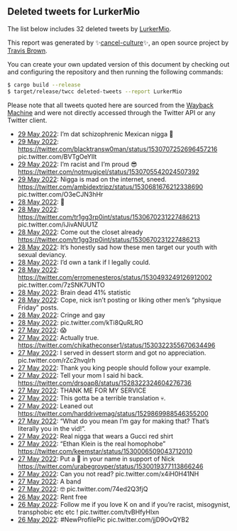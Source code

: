 ## Deleted tweets for LurkerMio

The list below includes 32 deleted tweets by
[LurkerMio](https://twitter.com/LurkerMio).



This report was generated by ✨[cancel-culture](https://github.com/travisbrown/cancel-culture)✨,
an open source project by [Travis Brown](https://twitter.com/travisbrown).

You can create your own updated version of this document by checking out and configuring the
repository and then running the following commands:

```bash
$ cargo build --release
$ target/release/twcc deleted-tweets --report LurkerMio
```

Please note that all tweets quoted here are sourced from the
[Wayback Machine](https://web.archive.org) and were not directly accessed through the Twitter API or
any Twitter client.

* [29 May 2022](https://web.archive.org/web/20220529052750/https://twitter.com/LurkerMio/status/1530782877511712768): I’m dat schizophrenic Mexican nigga 💯 <!--1530782877511712768-->
* [29 May 2022](https://web.archive.org/web/20220529002820/https://twitter.com/LurkerMio/status/1530707470338883584): https://twitter.com/blacktransw0man/status/1530707252696457216  pic.twitter.com/BVTgOeYIlt <!--1530707470338883584-->
* [29 May 2022](https://web.archive.org/web/20220529002114/https://twitter.com/LurkerMio/status/1530705683309596672): I’m racist and I’m proud 😎 https://twitter.com/notmugicel/status/1530705542024507392 <!--1530705683309596672-->
* [29 May 2022](https://web.archive.org/web/20220529002024/https://twitter.com/LurkerMio/status/1530705254471417856): Nigga is mad on the internet, sneed.  https://twitter.com/ambidextripz/status/1530681676212338690  pic.twitter.com/O3eCJN3hHr <!--1530705254471417856-->
* [28 May 2022](https://web.archive.org/web/20220528233301/https://twitter.com/LurkerMio/status/1530693517202411521): 🥂 <!--1530693517202411521-->
* [28 May 2022](https://web.archive.org/web/20220528225022/https://twitter.com/LurkerMio/status/1530681784282845187): https://twitter.com/tr1gg3rp0int/status/1530670231227486213  pic.twitter.com/iJivANUU1Z <!--1530681784282845187-->
* [28 May 2022](https://web.archive.org/web/20220528223434/https://twitter.com/LurkerMio/status/1530678695060508673): Come out the closet already https://twitter.com/tr1gg3rp0int/status/1530670231227486213 <!--1530678695060508673-->
* [28 May 2022](https://web.archive.org/web/20220528221016/https://twitter.com/LurkerMio/status/1530672544079966208): It’s honestly sad how these men target our youth with sexual deviancy. <!--1530672544079966208-->
* [28 May 2022](https://web.archive.org/web/20220528114301/https://twitter.com/LurkerMio/status/1530514909292859393): I’d own a tank if I legally could. <!--1530514909292859393-->
* [28 May 2022](https://web.archive.org/web/20220528102523/https://twitter.com/LurkerMio/status/1530495356106072066): https://twitter.com/erromenesteros/status/1530493249126912002  pic.twitter.com/7zSNK7UNTO <!--1530495356106072066-->
* [28 May 2022](https://web.archive.org/web/20220528073138/https://twitter.com/LurkerMio/status/1530451095792779265): Brain dead 41% statistic <!--1530451095792779265-->
* [28 May 2022](https://web.archive.org/web/20220528072243/https://twitter.com/LurkerMio/status/1530449318322352129): Cope, nick isn’t posting or liking other men’s “physique Friday” posts. <!--1530449318322352129-->
* [28 May 2022](https://web.archive.org/web/20220528055530/https://twitter.com/LurkerMio/status/1530427228319883264): Cringe and gay <!--1530427228319883264-->
* [28 May 2022](https://web.archive.org/web/20220528053551/https://twitter.com/LurkerMio/status/1530422422024900608): pic.twitter.com/kTi8QuRLRO <!--1530422422024900608-->
* [27 May 2022](https://web.archive.org/web/20220527230252/https://twitter.com/LurkerMio/status/1530323540951580673): 😱 <!--1530323540951580673-->
* [27 May 2022](https://web.archive.org/web/20220527230109/https://twitter.com/LurkerMio/status/1530323008623091714): Actually true. https://twitter.com/chikatheconser1/status/1530322355670634496 <!--1530323008623091714-->
* [27 May 2022](https://web.archive.org/web/20220527211915/https://twitter.com/LurkerMio/status/1530297458110222342): I served in dessert storm and got no appreciation. pic.twitter.com/rZc2hvqlrh <!--1530297458110222342-->
* [27 May 2022](https://web.archive.org/web/20220527210927/https://twitter.com/LurkerMio/status/1530294960205049857): Thank you king people should follow your example. <!--1530294960205049857-->
* [27 May 2022](https://web.archive.org/web/20220527210142/https://twitter.com/LurkerMio/status/1530293136001490945): Tell your mom I said hi back. https://twitter.com/drsoap8/status/1528322324604276736 <!--1530293136001490945-->
* [27 May 2022](https://web.archive.org/web/20220527205812/https://twitter.com/LurkerMio/status/1530292119730065409): THANK ME FOR MY SERVICE <!--1530292119730065409-->
* [27 May 2022](https://web.archive.org/web/20220527201350/https://twitter.com/LurkerMio/status/1530280882162085894): This gotta be a terrible translation 💀. <!--1530280882162085894-->
* [27 May 2022](https://web.archive.org/web/20220527082713/https://twitter.com/LurkerMio/status/1530103241987563521): Leaned out https://twitter.com/harddrivemag/status/1529869988546355200 <!--1530103241987563521-->
* [27 May 2022](https://web.archive.org/web/20220527042307/https://twitter.com/LurkerMio/status/1530041806611746827): “What do you mean I’m gay for making that? That’s literally you in the vid!”. <!--1530041806611746827-->
* [27 May 2022](https://web.archive.org/web/20220527040039/https://twitter.com/LurkerMio/status/1530036026906972168): Real nigga that wears a Gucci red shirt <!--1530036026906972168-->
* [27 May 2022](https://web.archive.org/web/20220527032823/https://twitter.com/LurkerMio/status/1530028067057451033): “Ethan Klein is the real homophobe” https://twitter.com/keemstar/status/1530006509043712010 <!--1530028067057451033-->
* [27 May 2022](https://web.archive.org/web/20220527025710/https://twitter.com/LurkerMio/status/1530020177932328965): Put a 🧀 in your name in support of Nick https://twitter.com/urabegroyper/status/1530019377113866246 <!--1530020177932328965-->
* [27 May 2022](https://web.archive.org/web/20220527024601/https://twitter.com/LurkerMio/status/1530017242859053070): Can you not read? pic.twitter.com/x4iH0H41NH <!--1530017242859053070-->
* [27 May 2022](https://web.archive.org/web/20220527020037/https://twitter.com/LurkerMio/status/1530005833857237003): A band <!--1530005833857237003-->
* [27 May 2022](https://web.archive.org/web/20220527011009/https://twitter.com/LurkerMio/status/1529993171928743945): 🤓 pic.twitter.com/74ed2Q3fjQ <!--1529993171928743945-->
* [26 May 2022](https://web.archive.org/web/20220526225055/https://twitter.com/LurkerMio/status/1529958164644388867): Rent free <!--1529958164644388867-->
* [26 May 2022](https://web.archive.org/web/20220526214434/https://twitter.com/LurkerMio/status/1529941440989741072): Follow me if you love K on and if you’re racist, misogynist, transphobic etc etc ! pic.twitter.com/tvBHfyHIxn <!--1529941440989741072-->
* [26 May 2022](https://web.archive.org/web/20220526213920/https://twitter.com/LurkerMio/status/1529940126973018144): #NewProfilePic  pic.twitter.com/jjD9OvQYB2 <!--1529940126973018144-->
